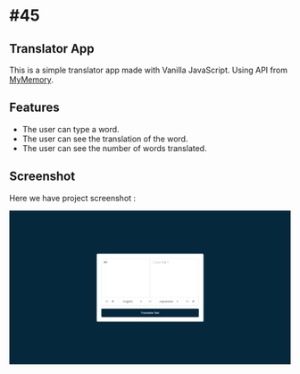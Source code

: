 # #45

## Translator App
This is a simple translator app made with Vanilla JavaScript. Using API from [MyMemory](https://mymemory.translated.net/).

## Features
- The user can type a word.
- The user can see the translation of the word.
- The user can see the number of words translated.

## Screenshot
Here we have project screenshot :

![screenshot](screenshot.jpeg)